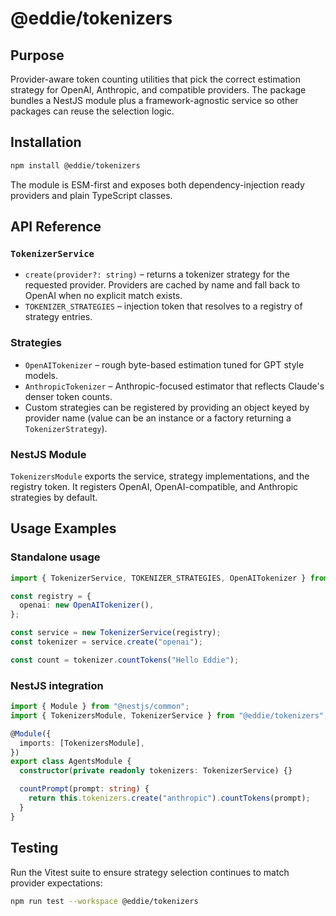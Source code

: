 # @eddie/tokenizers

## Purpose

Provider-aware token counting utilities that pick the correct estimation strategy for
OpenAI, Anthropic, and compatible providers. The package bundles a NestJS module plus a
framework-agnostic service so other packages can reuse the selection logic.

## Installation

```bash
npm install @eddie/tokenizers
```

The module is ESM-first and exposes both dependency-injection ready providers and plain
TypeScript classes.

## API Reference

### `TokenizerService`

- `create(provider?: string)` – returns a tokenizer strategy for the requested provider.
  Providers are cached by name and fall back to OpenAI when no explicit match exists.
- `TOKENIZER_STRATEGIES` – injection token that resolves to a registry of strategy entries.

### Strategies

- `OpenAITokenizer` – rough byte-based estimation tuned for GPT style models.
- `AnthropicTokenizer` – Anthropic-focused estimator that reflects Claude's denser token
  counts.
- Custom strategies can be registered by providing an object keyed by provider name (value
  can be an instance or a factory returning a `TokenizerStrategy`).

### NestJS Module

`TokenizersModule` exports the service, strategy implementations, and the registry token.
It registers OpenAI, OpenAI-compatible, and Anthropic strategies by default.

## Usage Examples

### Standalone usage

```ts
import { TokenizerService, TOKENIZER_STRATEGIES, OpenAITokenizer } from "@eddie/tokenizers";

const registry = {
  openai: new OpenAITokenizer(),
};

const service = new TokenizerService(registry);
const tokenizer = service.create("openai");

const count = tokenizer.countTokens("Hello Eddie");
```

### NestJS integration

```ts
import { Module } from "@nestjs/common";
import { TokenizersModule, TokenizerService } from "@eddie/tokenizers";

@Module({
  imports: [TokenizersModule],
})
export class AgentsModule {
  constructor(private readonly tokenizers: TokenizerService) {}

  countPrompt(prompt: string) {
    return this.tokenizers.create("anthropic").countTokens(prompt);
  }
}
```

## Testing

Run the Vitest suite to ensure strategy selection continues to match provider expectations:

```bash
npm run test --workspace @eddie/tokenizers
```
